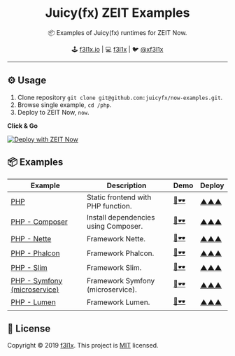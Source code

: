 <h1 align=center>Juicy(fx) ZEIT Examples</h1>

<p align=center>
   📦 Examples of Juicy(fx) runtimes for ZEIT Now.
</p>

<p align=center>
🕹 <a href="https://f3l1x.io">f3l1x.io</a> | 💻 <a href="https://github.com/f3l1x">f3l1x</a> | 🐦 <a href="https://twitter.com/xf3l1x">@xf3l1x</a>
</p>

-----

## ⚙️ Usage

1. Clone repository `git clone git@github.com:juicyfx/now-examples.git`.
2. Browse single example, `cd /php`.
3. Deploy to ZEIT Now, `now`.

**Click & Go**

[![Deploy with ZEIT Now](https://zeit.co/button)](https://zeit.co/new/project?template=https://github.com/juicyfx/now-examples/tree/master/php)


## 📦 Examples

| Example     | Description | Demo | Deploy |
|-------------|-------------|------|--------|
| [PHP](/php) | Static frontend with PHP function. | [👀🕶](https://php.now.sh) | [▲▲▲](https://zeit.co/new/project?template=https://github.com/juicyfx/now-examples/tree/master/php) |
| [PHP - Composer](/php-compose) | Install dependencies using Composer. | [👀🕶](https://now-examples-php-composer.now.sh) | [▲▲▲](https://zeit.co/new/project?template=https://github.com/juicyfx/now-examples/tree/master/php-composer) |
| [PHP - Nette](/php-framework-nette) | Framework Nette. | [👀🕶](https://now-examples-php-framework-lumen.now.sh) | [▲▲▲](https://zeit.co/new/project?template=https://github.com/juicyfx/now-examples/tree/master/php-framework-lumen) |
| [PHP - Phalcon](/php-framework-phalcon) | Framework Phalcon. | [👀🕶](https://now-examples-php-framework-phalcon.now.sh) | [▲▲▲](https://zeit.co/new/project?template=https://github.com/juicyfx/now-examples/tree/master/php-framework-phalcon) |
| [PHP - Slim](/php-framework-slim) | Framework Slim. | [👀🕶](https://now-examples-php-framework-slim.now.sh) | [▲▲▲](https://zeit.co/new/project?template=https://github.com/juicyfx/now-examples/tree/master/php-framework-slim) |
| [PHP - Symfony (microservice)](/php-framework-symfony-microservice) | Framework Symfony (microservice). | [👀🕶](https://now-examples-php-framework-symfony-microservice.now.sh) | [▲▲▲](https://zeit.co/new/project?template=https://github.com/juicyfx/now-examples/tree/master/php-framework-symfony-microservice) |
| [PHP - Lumen](/php-framework-lumen) | Framework Lumen. | [👀🕶](https://now-examples-php-framework-lumen.now.sh) | [▲▲▲](https://zeit.co/new/project?template=https://github.com/juicyfx/now-examples/tree/master/php-framework-lumen) |


## 📝 License

Copyright © 2019 [f3l1x](https://github.com/f3l1x).
This project is [MIT](LICENSE) licensed.